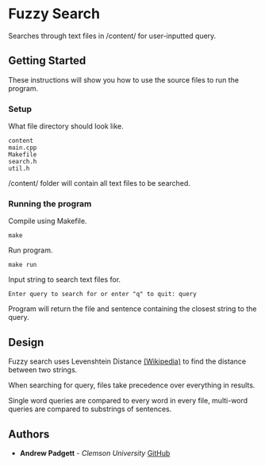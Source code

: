 # Fuzzy Search

Searches through text files in /content/ for user-inputted query.

## Getting Started

These instructions will show you how to use the source files to run the program.

### Setup

What file directory should look like.

```
content
main.cpp
Makefile
search.h
util.h
```
/content/ folder will contain all text files to be searched.

### Running the program

Compile using Makefile.

```
make
```
Run program.

```
make run
```
Input string to search text files for.

```
Enter query to search for or enter "q" to quit: query
```
Program will return the file and sentence containing the closest string to the query.

## Design

Fuzzy search uses Levenshtein Distance [(Wikipedia)](http://bit.ly/2AHHIvI) to find the distance between two strings.

When searching for query, files take precedence over everything in results.

Single word queries are compared to every word in every file, multi-word queries are compared to substrings
of sentences.

## Authors

* **Andrew Padgett** - *Clemson University* [GitHub](https://github.com/andrewpadg/)
